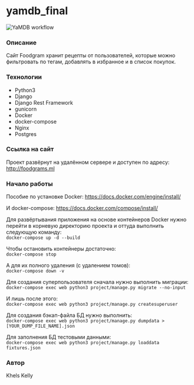 # yamdb_final
![YaMDB workflow](https://github.com/Khels/foodgram-project-react/actions/workflows/main.yml/badge.svg)
### Описание
Сайт Foodgram хранит рецепты от пользователей, которые можно фильтровать по тегам, добавлять в избранное и в список покупок.
### Технологии
- Python3
- Django
- Django Rest Framework
- gunicorn
- Docker
- docker-compose
- Nginx
- Postgres
### Ссылка на сайт
Проект развёрнут на удалённом сервере и доступен по адресу: http://foodgrams.ml
### Начало работы

Пособие по установке Docker: https://docs.docker.com/engine/install/  

И docker-compose: https://docs.docker.com/compose/install/  

Для развёртывания приложения на основе контейнеров Docker нужно перейти в корневую директорию проекта и оттуда выполнить следующую команду:  
```docker-compose up -d --build```  

Чтобы остановить контейнеры достаточно:  
```docker-compose stop```  

А для их полного удаления (с удалением томов):  
```docker-compose down -v```  

Для создания суперпользователя сначала нужно выполнить миграции:  
```docker-compose exec web python3 project/manage.py migrate --no-input```  

И лишь после этого:  
```docker-compose exec web python3 project/manage.py createsuperuser```  

Для создания бэкап-файла БД нужно выполнить:  
```docker-compose exec web python3 project/manage.py dumpdata > [YOUR_DUMP_FILE_NAME].json```  

Для заполнения БД тестовыми данными:  
```docker-compose exec web python3 project/manage.py loaddata fixtures.json```  

### Автор
Khels Kelly
